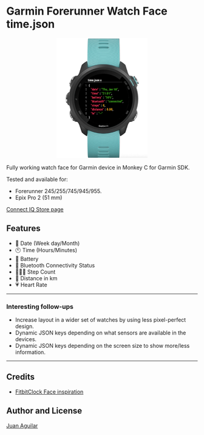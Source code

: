 # Garmin Forerunner Watch Face time.json

<p align="center">
<img width="240" alt="Screenshot" src="sample.png">
</p>

Fully working watch face for Garmin device in Monkey C for Garmin SDK.

Tested and available for:

- Forerunner 245/255/745/945/955.
- Epix Pro 2 (51 mm)

[Connect IQ Store page](https://apps.garmin.com/es-ES/apps/cf49a195-e5a9-48de-af23-83b21f9a4294)

## Features

- 📅 Date (Week day/Month)
- 🕚 Time (Hours/Minutes)
- 🔋 Battery
- 📱 Bluetooth Connectivity Status
- 🚶🏽‍♂️ Step Count
- 📏 Distance in km
- 💗 Heart Rate

---

### Interesting follow-ups

- Increase layout in a wider set of watches by using less pixel-perfect design.
- Dynamic JSON keys depending on what sensors are available in the devices.
- Dynamic JSON keys depending on the screen size to show more/less information.

---

## Credits

- [FitbitClock Face inspiration](https://www.reddit.com/r/ProgrammerHumor/comments/196ctut/thisfitbitclockface/)

## Author and License

[Juan Aguilar](LICENSE)
